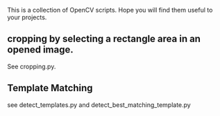 This is a collection of OpenCV scripts. Hope you will find them useful to your projects.  

## cropping by selecting a rectangle area in an opened image. 
See cropping.py. 

## Template Matching
see detect_templates.py and detect_best_matching_template.py




